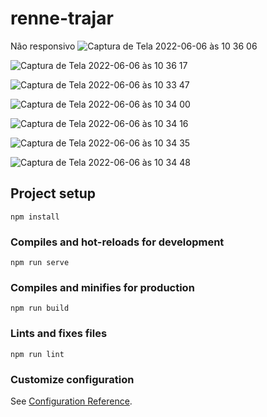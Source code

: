 # renne-trajar


Não responsivo
![Captura de Tela 2022-06-06 às 10 36 06](https://user-images.githubusercontent.com/78916702/172171335-d77759cd-0612-493d-8c8b-d092f17a549f.png)

![Captura de Tela 2022-06-06 às 10 36 17](https://user-images.githubusercontent.com/78916702/172171382-46b30b4b-bf8b-4350-9479-fc7418e0e37f.png)

![Captura de Tela 2022-06-06 às 10 33 47](https://user-images.githubusercontent.com/78916702/172171083-5a6abebf-0a5b-4f31-ab5c-b71bbc9881ef.png)

![Captura de Tela 2022-06-06 às 10 34 00](https://user-images.githubusercontent.com/78916702/172171089-751bd006-e408-450e-bed4-6353b095b63d.png)


![Captura de Tela 2022-06-06 às 10 34 16](https://user-images.githubusercontent.com/78916702/172171099-403b8900-c625-4c5f-92c9-279756f52ff8.png)

![Captura de Tela 2022-06-06 às 10 34 35](https://user-images.githubusercontent.com/78916702/172171106-59dcc222-8923-44aa-a7ee-eb0a9e6199de.png)


![Captura de Tela 2022-06-06 às 10 34 48](https://user-images.githubusercontent.com/78916702/172171123-23c6cadc-8922-4503-af94-40aaabc0dcfe.png)

## Project setup
```
npm install
```

### Compiles and hot-reloads for development
```
npm run serve
```

### Compiles and minifies for production
```
npm run build
```

### Lints and fixes files
```
npm run lint
```

### Customize configuration
See [Configuration Reference](https://cli.vuejs.org/config/).
